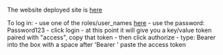 The website deployed site is [here](https://wwcode-chtools-api-dev.herokuapp.com/swagger/)

To log in:
    - use one of the roles/user_names [here](https://github.com/WomenWhoCode/WWCode-SV/blob/master/api/wwcodesvtools/README.md)
    - use the password: Password123
    - click login
        - at this point it will give you a key/value token paired with "access", copy that token 
    - then click authorize
        - type: Bearer
            into the box with a space after 'Bearer ' paste the access token